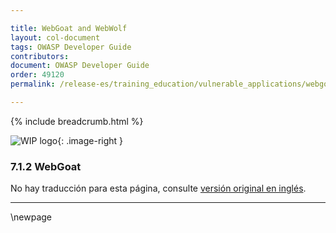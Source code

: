 ```yaml
---

title: WebGoat and WebWolf
layout: col-document
tags: OWASP Developer Guide
contributors:
document: OWASP Developer Guide
order: 49120
permalink: /release-es/training_education/vulnerable_applications/webgoat/

---
```


{% include breadcrumb.html %}

<style type="text/css">
.image-right {
  height: 180px;
  display: block;
  margin-left: auto;
  margin-right: auto;
  float: right;
}
</style>

![WIP logo](../../../assets/images/dg_wip.png "Work in progress"){: .image-right }

### 7.1.2 WebGoat

No hay traducción para esta página, consulte [versión original en inglés][release090102].

----

[release090102]: https://github.com/OWASP/www-project-developer-guide/blob/main/release/09-training-education/01-vulnerable-apps/02-webgoat.md

\newpage
